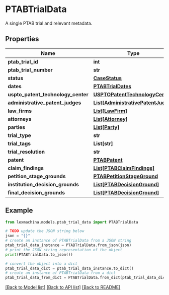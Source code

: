# PTABTrialData

A single PTAB trial and relevant metadata.

## Properties

Name | Type | Description | Notes
------------ | ------------- | ------------- | -------------
**ptab_trial_id** | **int** |  | 
**ptab_trial_number** | **str** |  | 
**status** | [**CaseStatus**](CaseStatus.md) |  | 
**dates** | [**PTABTrialDates**](PTABTrialDates.md) |  | 
**uspto_patent_technology_center** | [**USPTOPatentTechnologyCenter**](USPTOPatentTechnologyCenter.md) |  | 
**administrative_patent_judges** | [**List[AdministrativePatentJudge]**](AdministrativePatentJudge.md) |  | 
**law_firms** | [**List[LawFirm]**](LawFirm.md) |  | 
**attorneys** | [**List[Attorney]**](Attorney.md) |  | 
**parties** | [**List[Party]**](Party.md) |  | 
**trial_type** | **str** |  | 
**trial_tags** | **List[str]** |  | 
**trial_resolution** | **str** |  | 
**patent** | [**PTABPatent**](PTABPatent.md) |  | 
**claim_findings** | [**List[PTABClaimFindings]**](PTABClaimFindings.md) |  | 
**petition_stage_grounds** | [**PTABPetitionStageGround**](PTABPetitionStageGround.md) |  | 
**institution_decision_grounds** | [**List[PTABDecisionGround]**](PTABDecisionGround.md) |  | 
**final_decision_grounds** | [**List[PTABDecisionGround]**](PTABDecisionGround.md) |  | 

## Example

```python
from lexmachina.models.ptab_trial_data import PTABTrialData

# TODO update the JSON string below
json = "{}"
# create an instance of PTABTrialData from a JSON string
ptab_trial_data_instance = PTABTrialData.from_json(json)
# print the JSON string representation of the object
print(PTABTrialData.to_json())

# convert the object into a dict
ptab_trial_data_dict = ptab_trial_data_instance.to_dict()
# create an instance of PTABTrialData from a dict
ptab_trial_data_from_dict = PTABTrialData.from_dict(ptab_trial_data_dict)
```
[[Back to Model list]](../README.md#documentation-for-models) [[Back to API list]](../README.md#documentation-for-api-endpoints) [[Back to README]](../README.md)


